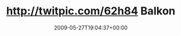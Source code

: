 ---
retweeted: false
source: <a href="http://twitter.com" rel="nofollow">Twitter Web Client</a>
entities:
  hashtags: []
  symbols: []
  user_mentions:
  - name: Bascht
    screen_name: bascht
    indices:
    - '46'
    - '53'
    id_str: '10683982'
    id: '10683982'
  urls: []
display_text_range:
- '0'
- '54'
favorite_count: '0'
id_str: '1938700731'
truncated: false
retweet_count: '0'
id: '1938700731'
created_at: Wed May 27 19:04:37 +0000 2009
favorited: false
full_text: http://twitpic.com/62h84 Balkonstillleben mit [@bascht](https://twitter.com/bascht).
lang: de
tags:
- pesos:twitter
date: '2009-05-27T19:04:37+00:00'
src: https://twitter.com/bascht/status/1938700731
original_url: https://twitter.com/bascht/status/1938700731
type: twitter_tweet
text: http://twitpic.com/62h84 Balkonstillleben mit [@bascht](https://twitter.com/bascht).
title: http://twitpic.com/62h84 Balkon

---